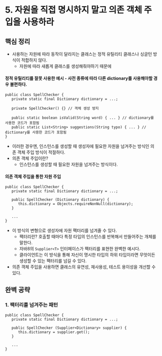 # 5. 자원을 직접 명시하지 말고 의존 객체 주입을 사용하라

## 핵심 정리
 * 사용하는 자원에 따라 동작이 달라지는 클래스는 정적 유틸리티 클래스나 싱글턴 방식이 적합하지 않다.
    * 자원에 따라 새롭게 클래스를 생성해줘야하기 때문에

#### 정적 유틸리티를 잘못 사용한 예시 - 사전 종류에 따라 다른 dictionary를 사용해야할 경우 불편하다.
```
public class SpellChecker {
   private static final Dictionary dictionary = ...;

   private SpellChecker() {} // 객체 생성 방지

   public static boolean isValid(String word) { ... } // dictionary를 사용한 코드가 포함됨
   public static List<String> suggestions(String typo) { ... } // dictionary를 사용한 코드가 포함됨
}
```

 * 이러한 경우엔, 인스턴스를 생성할 때 생성자에 필요한 자원을 넘겨주는 방식인 의존 객체 주입 방식이 적절하다.
 * 의존 객체 주입이란?
    * 인스턴스를 생성할 때 필요한 자원을 넘겨주는 방식이다.

#### 의존 객체 주입을 통한 자원 주입
```
public class SpellChecker {
   private static final Dictionary dictionary = ...;

   public SpellChecker (Dictionary dictionary) {
      this.dictionary = Objects.requireNonNull(dictionary);
   }

   ...
}

```

 * 이 방식의 변형으로 생성자에 자원 팩터리를 넘겨줄 수 있다.
    * 팩터리란? 호출할 때마다 특정 타입의 인스턴스를 반복해서 만들어주는 개체를 말한다.
    * 자바8의 `Supplier<T>` 인터페이스가 팩터리를 표현한 완벽한 예시다.
    * 클라이언트는 이 방식을 통해 자신이 명시한 타입의 하위 타입이라면 무엇이든 생성할 수 있는 팩터리를 넘길 수 있다.
 * 의존 객체 주입을 사용하면 클래스의 유연성, 재사용성, 테스트 용이성을 개선할 수 있다.


## 완벽 공략

### 1. 팩터리를 넘겨주는 패턴
```
public class SpellChecker {
   private static final Dictionary dictionary = ...;

   public SpellChecker (Supplier<Dictionary> supplier) {
      this.dictionary = supplier.get();
   }

   ...
}

```





